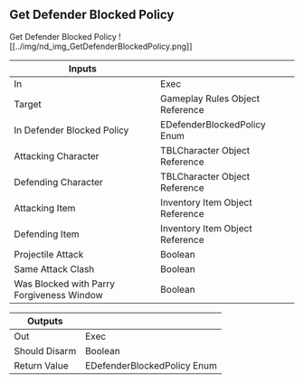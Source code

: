 ## Get Defender Blocked Policy
Get Defender Blocked Policy
![[../img/nd_img_GetDefenderBlockedPolicy.png]]

|Inputs||
|--|--|
| In | Exec |
| Target | Gameplay Rules Object Reference |
| In Defender Blocked Policy | EDefenderBlockedPolicy Enum |
| Attacking Character | TBLCharacter Object Reference |
| Defending Character | TBLCharacter Object Reference |
| Attacking Item | Inventory Item Object Reference |
| Defending Item | Inventory Item Object Reference |
| Projectile Attack | Boolean |
| Same Attack Clash | Boolean |
| Was Blocked with Parry Forgiveness Window | Boolean |

|Outputs||
|--|--|
| Out | Exec |
| Should Disarm | Boolean |
| Return Value | EDefenderBlockedPolicy Enum |
